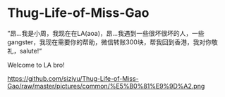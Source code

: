 # Thug-Life-of-Miss-Gao
”昂...我是小周，我现在在LA(aoa)，昂...我遇到一些很坏很坏的人，一些gangster，我现在需要你的帮助，微信转账300块，帮我回到香港，我对你敬礼，salute!“

Welcome to LA bro!

https://github.com/siziyu/Thug-Life-of-Miss-Gao/raw/master/pictures/common/%E5%B0%81%E9%9D%A2.png
